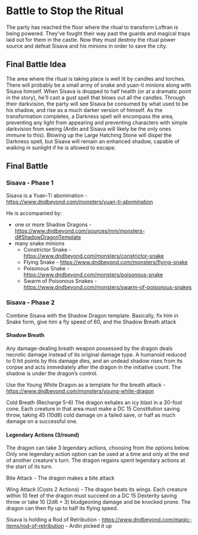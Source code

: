 # Battle to Stop the Ritual
The party has reached the floor where the ritual to transform Loftran is being powered. They've fought their way past the guards and magical traps laid out for them in the castle. Now they must destroy the ritual power source and defeat Sisava and his minions in order to save the city.

## Final Battle Idea
The area where the ritual is taking place is well lit by candles and torches. There will probably be a small army of snake and yuan-ti minions along with Sisava himself. When Sisava is dropped to half health (or at a dramatic point in the story), he'll cast a gust spell that blows out all the candles. Through their darkvision, the party will see Sisava be consumed by what used to be his shadow, and rise as a much darker version of himself. As the transformation completes, a Darkness spell will encompass the area, preventing any light from appearing and preventing characters with simple darkvision from seeing (Ardin and Sisava will likely be the only ones immune to this). Blowing up the Large Hatching Stone will dispel the Darkness spell, but Sisava will remain an enhanced shadow, capable of walking in sunlight if he is allowed to escape.

## Final Battle

### Sisava - Phase 1
Sisava is a Yuan-Ti abomination - https://www.dndbeyond.com/monsters/yuan-ti-abomination

He is accompanied by:
- one or more Shadow Dragons - https://www.dndbeyond.com/sources/mm/monsters-d#ShadowDragonTemplate
- many snake minions
  - Constrictor Snake - https://www.dndbeyond.com/monsters/constrictor-snake
  - Flying Snake - https://www.dndbeyond.com/monsters/flying-snake
  - Poisonous Snake - https://www.dndbeyond.com/monsters/poisonous-snake
  - Swarm of Poisonous Snakes - https://www.dndbeyond.com/monsters/swarm-of-poisonous-snakes

### Sisava - Phase 2
Combine Sisava with the Shadow Dragon template. Basically, fix him in Snake form, give him a fly speed of 60, and the Shadow Breath attack

#### Shadow Breath
Any damage-dealing breath weapon possessed by the dragon deals necrotic damage instead of its original damage type. A humanoid reduced to 0 hit points by this damage dies, and an undead shadow rises from its corpse and acts immediately after the dragon in the initiative count. The shadow is under the dragon’s control.

Use the Young White Dragon as a template for the breath attack - https://www.dndbeyond.com/monsters/young-white-dragon

Cold Breath (Recharge 5–6)
The dragon exhales an icy blast in a 30-foot cone. Each creature in that area must make a DC 15 Constitution saving throw, taking 45 (10d8) cold damage on a failed save, or half as much damage on a successful one.

#### Legendary Actions (3/round)
The dragon can take 3 legendary actions, choosing from the options below. Only one legendary action option can be used at a time and only at the end of another creature's turn. The dragon regains spent legendary actions at the start of its turn.

Bite Attack - The dragon makes a bite attack

Wing Attack (Costs 2 Actions) - The dragon beats its wings. Each creature within 10 feet of the dragon must succeed on a DC 15 Dexterity saving throw or take 10 (2d6 + 3) bludgeoning damage and be knocked prone. The dragon can then fly up to half its flying speed.

Sisava is holding a Rod of Retribution - https://www.dndbeyond.com/magic-items/rod-of-retribution - Ardin picked it up
